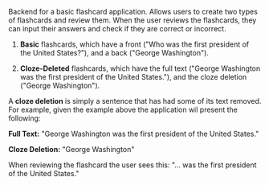 Backend for a basic flashcard application. Allows users to create two types of flashcards and review them. When the user reviews the flashcards, they can input their answers and check if they are correct or incorrect.

1. **Basic** flashcards, which have a front ("Who was the first president of the United States?"), and a back ("George Washington").

2. **Cloze-Deleted** flashcards, which have the full text ("George Washington was the first president of the United States."), and the cloze deletion ("George Washington").

A **cloze deletion** is simply a sentence that has had some of its text removed. For example, given the example above the application wil present the following:

**Full Text:**
"George Washington was the first president of the United States."

**Cloze Deletion:**
"George Washington"

When reviewing the flashcard the user sees this:
"... was the first president of the United States."
